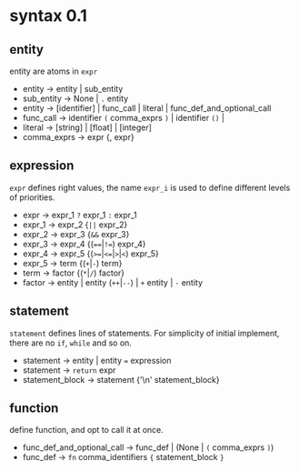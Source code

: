 # syntax 0.1

## entity

entity are atoms in `expr`

+ entity ->	entity | sub_entity
+ sub_entity -> None | `.` entity
+ entity -> [identifier] | func_call | literal | func_def_and_optional_call
+ func_call -> identifier `(` comma_exprs `)` | identifier `()` | 
+ literal -> [string] | [float] | [integer]
+ comma_exprs -> expr {, expr}

## expression

`expr` defines right values, the name `expr_i` is used to define 
different levels of priorities.

+ expr -> expr_1 `?` expr_1 `:` expr_1
+ expr_1 -> expr_2 {`||` expr_2}
+ expr_2 -> expr_3 {`&&` expr_3}
+ expr_3 -> expr_4 {(`==`|`!=`) expr_4}
+ expr_4 -> expr_5 {(`>=`|`<=`|`>`|`<`) expr_5}
+ expr_5 -> term {(`+`|`-`) term}
+ term -> factor {(`*`|`/`) factor}
+ factor -> entity | entity (`++`|`--`) | `+` entity | `-` entity

## statement

`statement` defines lines of statements. For simplicity of initial implement, there are no `if`, `while` and so on.

+ statement -> entity | entity `=` expression
+ statement -> `return` expr
+ statement_block -> statement {'\n' statement_block}

## function

define function, and opt to call it at once.

+ func_def_and_optional_call -> func_def | (None | `(` comma_exprs `)`)
+ func_def -> `fn` comma_identifiers `{` statement_block `}`